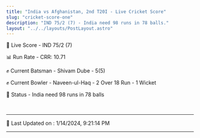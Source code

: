 ```yaml
---
title: "India vs Afghanistan, 2nd T20I - Live Cricket Score"
slug: "cricket-score-one"
description: "IND 75/2 (7) - India need 98 runs in 78 balls."
layout: "../../layouts/PostLayout.astro"
---
```


🔴 Live Score - IND 75/2 (7)  

📊 Run Rate - CRR: 10.71  

✊ Current Batsman - Shivam Dube - 5(5)  

✊ Current Bowler - Naveen-ul-Haq - 2 Over 18 Run - 1 Wicket  

📑 Status - India need 98 runs in 78 balls

<br />

***

📝 Last Updated on : 1/14/2024, 9:21:14 PM

***

